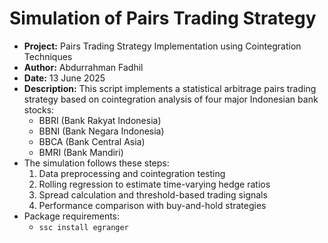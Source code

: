 # Simulation of Pairs Trading Strategy

- **Project:** Pairs Trading Strategy Implementation using Cointegration Techniques
- **Author:** Abdurrahman Fadhil
- **Date:** 13 June 2025
- **Description:** This script implements a statistical arbitrage pairs trading strategy based on
cointegration analysis of four major Indonesian bank stocks:
  - BBRI (Bank Rakyat Indonesia)
  - BBNI (Bank Negara Indonesia) 
  - BBCA (Bank Central Asia)
  - BMRI (Bank Mandiri)
- The simulation follows these steps:
  1. Data preprocessing and cointegration testing
  2. Rolling regression to estimate time-varying hedge ratios
  3. Spread calculation and threshold-based trading signals
  4. Performance comparison with buy-and-hold strategies
- Package requirements:
  - `ssc install egranger`

